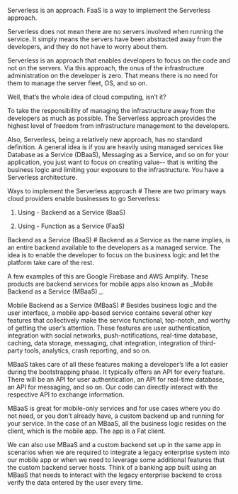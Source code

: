 Serverless is an approach. FaaS is a way to implement the Serverless approach.

Serverless does not mean there are no servers involved when running the service. It simply means the servers have been abstracted away from the developers, and they do not have to worry about them.

Serverless is an approach that enables developers to focus on the code and not on the servers. Via this approach, the onus of the infrastructure administration on the developer is zero. That means there is no need for them to manage the server fleet, OS, and so on.

Well, that’s the whole idea of cloud computing, isn’t it?

To take the responsibility of managing the infrastructure away from the developers as much as possible. The Serverless approach provides the highest level of freedom from infrastructure management to the developers.

Also, Serverless, being a relatively new approach, has no standard definition. A general idea is if you are heavily using managed services like Database as a Service (DBaaS), Messaging as a Service, and so on for your application, you just want to focus on creating value-- that is writing the business logic and limiting your exposure to the infrastructure. You have a Serverless architecture.

Ways to implement the Serverless approach #
There are two primary ways cloud providers enable businesses to go Serverless:

1. Using - Backend as a Service (BaaS)

2. Using - Function as a Service (FaaS)


Backend as a Service (BaaS) #
Backend as a Service as the name implies, is an entire backend available to the developers as a managed service. The idea is to enable the developer to focus on the business logic and let the platform take care of the rest.

A few examples of this are Google Firebase and AWS Amplify. These products are backend services for mobile apps also known as _Mobile Backend as a Service (MBaaS) _.

Mobile Backend as a Service (MBaaS) #
Besides business logic and the user interface, a mobile app-based service contains several other key features that collectively make the service functional, top-notch, and worthy of getting the user’s attention. These features are user authentication, integration with social networks, push-notifications, real-time database, caching, data storage, messaging, chat integration, integration of third-party tools, analytics, crash reporting, and so on.

MBaaS takes care of all these features making a developer’s life a lot easier during the bootstrapping phase. It typically offers an API for every feature. There will be an API for user authentication, an API for real-time database, an API for messaging, and so on. Our code can directly interact with the respective API to exchange information.

MBaaS is great for mobile-only services and for use cases where you do not need, or you don’t already have, a custom backend up and running for your service. In the case of an MBaaS, all the business logic resides on the client, which is the mobile app. The app is a Fat client.

We can also use MBaaS and a custom backend set up in the same app in scenarios when we are required to integrate a legacy enterprise system into our mobile app or when we need to leverage some additional features that the custom backend server hosts. Think of a banking app built using an MBaaS that needs to interact with the legacy enterprise backend to cross verify the data entered by the user every time.

